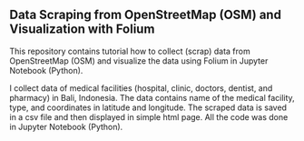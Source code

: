 ## Data Scraping from OpenStreetMap (OSM) and Visualization with Folium

This repository contains tutorial how to collect (scrap) data from OpenStreetMap (OSM) and visualize the data using Folium in Jupyter Notebook (Python).

I collect data of medical facilities (hospital, clinic, doctors, dentist, and pharmacy) in Bali, Indonesia. The data contains name of the medical facility, type, and coordinates in latitude and longitude. The scraped data is saved in a csv file and then displayed in simple html page. All the code was done in Jupyter Notebook (Python).
